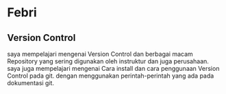 # Febri
## Version Control
saya mempelajari mengenai Version Control dan berbagai macam Repository yang sering digunakan oleh instruktur dan juga perusahaan. saya juga mempelajari mengenai Cara install dan cara penggunaan Version Control pada git. dengan menggunakan perintah-perintah yang ada pada dokumentasi git.